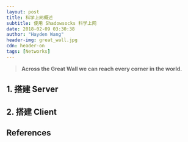 ```yaml
---
layout: post
title: 科学上网概述
subtitle: 使用 Shadowsocks 科学上网
date: 2018-02-09 03:30:38
author: "Hayden Wang"
header-img: great_wall.jpg
cdn: header-on
tags: [Networks]
---
```


> **Across the Great Wall we can reach every corner in the world.**

## 1. 搭建 Server

## 2. 搭建 Client

## References

